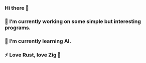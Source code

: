 ### Hi there 👋
### 🔭 I’m currently working on some simple but interesting programs.
### 🌱 I’m currently learning AI.

### ⚡ Love Rust, love Zig 🥰
